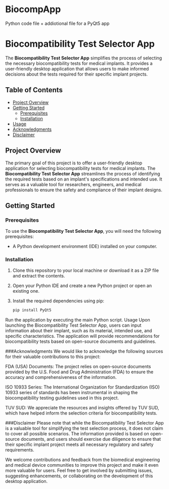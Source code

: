 # BiocompApp
Python code  file  + addiotional file   for a PyQt5 app
# Biocompatibility Test Selector App

The **Biocompatibility Test Selector App** simplifies the process of selecting the necessary biocompatibility tests for medical implants. It provides a user-friendly desktop application that allows users to make informed decisions about the tests required for their specific implant projects.

## Table of Contents
- [Project Overview](#project-overview)
- [Getting Started](#getting-started)
  - [Prerequisites](#prerequisites)
  - [Installation](#installation)
- [Usage](#usage)
- [Acknowledgments](#acknowledgments)
- [Disclaimer](#disclaimer)

## Project Overview

The primary goal of this project is to offer a user-friendly desktop application for selecting biocompatibility tests for medical implants. The **Biocompatibility Test Selector App** streamlines the process of identifying the required tests based on an implant's specifications and intended use. It serves as a valuable tool for researchers, engineers, and medical professionals to ensure the safety and compliance of their implant designs.

## Getting Started

### Prerequisites

To use the **Biocompatibility Test Selector App**, you will need the following prerequisites:

- A Python development environment (IDE) installed on your computer.

### Installation

1. Clone this repository to your local machine or download it as a ZIP file and extract the contents.

2. Open your Python IDE and create a new Python project or open an existing one.

3. Install the required dependencies using pip:

   ```bash
   pip install PyQt5
Run the application by executing the main Python script.
Usage
Upon launching the Biocompatibility Test Selector App, users can input information about their implant, such as its material, intended use, and specific characteristics. The application will provide recommendations for biocompatibility tests based on open-source documents and guidelines.

###Acknowledgments
We would like to acknowledge the following sources for their valuable contributions to this project:

FDA (USA) Documents: The project relies on open-source documents provided by the U.S. Food and Drug Administration (FDA) to ensure the accuracy and comprehensiveness of the information.

ISO 10933 Series: The International Organization for Standardization (ISO) 10933 series of standards has been instrumental in shaping the biocompatibility testing guidelines used in this project.

TUV SUD: We appreciate the resources and insights offered by TUV SUD, which have helped inform the selection criteria for biocompatibility tests.

###Disclaimer
Please note that while the Biocompatibility Test Selector App is a valuable tool for simplifying the test selection process, it does not claim to cover all possible scenarios. The information provided is based on open-source documents, and users should exercise due diligence to ensure that their specific implant project meets all necessary regulatory and safety requirements.

We welcome contributions and feedback from the biomedical engineering and medical device communities to improve this project and make it even more valuable for users. Feel free to get involved by submitting issues, suggesting enhancements, or collaborating on the development of this desktop application.
